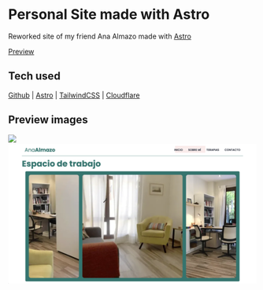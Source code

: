 # Personal Site made with Astro

Reworked site of my friend Ana Almazo made with [Astro](https://astro.build)

[Preview](https://anaalmazo.juanjodevs.com)

## Tech used

[Github](https://github.com)
|
[Astro](https://astro.build)
|
[TailwindCSS](https://tailwindcss.com/)
|
[Cloudflare](https://cloudflare.com/)

## Preview images

<img src="https://github.com/juanjodevs/anaalmazo/blob/main/public/screenshot1.png?raw=true"/>
<img src="https://github.com/juanjodevs/anaalmazo/blob/main/public/screenshot2.png?raw=true"/>